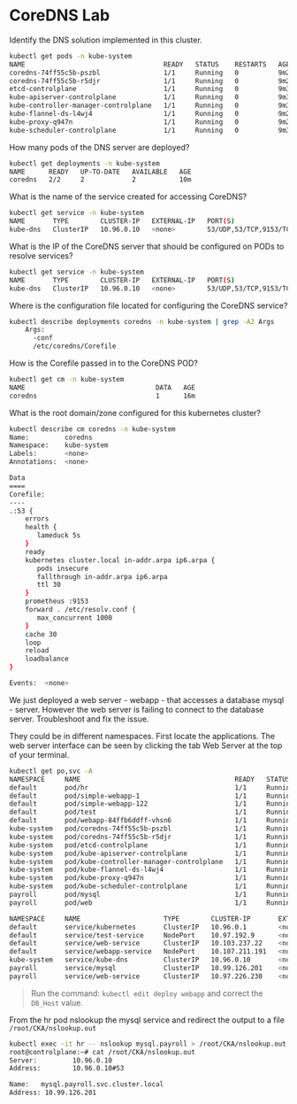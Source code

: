 # CoreDNS Lab

Identify the DNS solution implemented in this cluster.
```bash
kubectl get pods -n kube-system
NAME                                   READY   STATUS    RESTARTS   AGE
coredns-74ff55c5b-pszbl                1/1     Running   0          9m24s
coredns-74ff55c5b-r5djr                1/1     Running   0          9m24s
etcd-controlplane                      1/1     Running   0          9m34s
kube-apiserver-controlplane            1/1     Running   0          9m34s
kube-controller-manager-controlplane   1/1     Running   0          9m34s
kube-flannel-ds-l4wj4                  1/1     Running   0          9m25s
kube-proxy-q947n                       1/1     Running   0          9m25s
kube-scheduler-controlplane            1/1     Running   0          9m34s
```
How many pods of the DNS server are deployed?
```bash
kubectl get deployments -n kube-system
NAME      READY   UP-TO-DATE   AVAILABLE   AGE
coredns   2/2     2            2           10m
```
What is the name of the service created for accessing CoreDNS?
```bash
kubectl get service -n kube-system
NAME       TYPE        CLUSTER-IP   EXTERNAL-IP   PORT(S)                  AGE
kube-dns   ClusterIP   10.96.0.10   <none>        53/UDP,53/TCP,9153/TCP   9m28s
```
What is the IP of the CoreDNS server that should be configured on PODs to resolve services?
```bash
kubectl get service -n kube-system
NAME       TYPE        CLUSTER-IP   EXTERNAL-IP   PORT(S)                  AGE
kube-dns   ClusterIP   10.96.0.10   <none>        53/UDP,53/TCP,9153/TCP   9m28s
```
Where is the configuration file located for configuring the CoreDNS service?
```bash
kubectl describe deployments coredns -n kube-system | grep -A2 Args
    Args:
      -conf
      /etc/coredns/Corefile
```
How is the Corefile passed in to the CoreDNS POD?
```bash
kubectl get cm -n kube-system
NAME                                 DATA   AGE
coredns                              1      16m
```
What is the root domain/zone configured for this kubernetes cluster?
```bash
kubectl describe cm coredns -n kube-system
Name:         coredns
Namespace:    kube-system
Labels:       <none>
Annotations:  <none>

Data
====
Corefile:
----
.:53 {
    errors
    health {
       lameduck 5s
    }
    ready
    kubernetes cluster.local in-addr.arpa ip6.arpa {
       pods insecure
       fallthrough in-addr.arpa ip6.arpa
       ttl 30
    }
    prometheus :9153
    forward . /etc/resolv.conf {
       max_concurrent 1000
    }
    cache 30
    loop
    reload
    loadbalance
}

Events:  <none>
```
We just deployed a web server - webapp - that accesses a database mysql - server. However the web server is failing to connect to the database server. Troubleshoot and fix the issue.



They could be in different namespaces. First locate the applications. The web server interface can be seen by clicking the tab Web Server at the top of your terminal.
```bash
kubectl get po,svc -A
NAMESPACE     NAME                                       READY   STATUS    RESTARTS   AGE
default       pod/hr                                     1/1     Running   0          15m
default       pod/simple-webapp-1                        1/1     Running   0          15m
default       pod/simple-webapp-122                      1/1     Running   0          15m
default       pod/test                                   1/1     Running   0          15m
default       pod/webapp-84ffb6ddff-vhsn6                1/1     Running   0          73s
kube-system   pod/coredns-74ff55c5b-pszbl                1/1     Running   0          23m
kube-system   pod/coredns-74ff55c5b-r5djr                1/1     Running   0          23m
kube-system   pod/etcd-controlplane                      1/1     Running   0          24m
kube-system   pod/kube-apiserver-controlplane            1/1     Running   0          24m
kube-system   pod/kube-controller-manager-controlplane   1/1     Running   0          24m
kube-system   pod/kube-flannel-ds-l4wj4                  1/1     Running   0          23m
kube-system   pod/kube-proxy-q947n                       1/1     Running   0          23m
kube-system   pod/kube-scheduler-controlplane            1/1     Running   0          24m
payroll       pod/mysql                                  1/1     Running   0          73s
payroll       pod/web                                    1/1     Running   0          15m

NAMESPACE     NAME                     TYPE        CLUSTER-IP       EXTERNAL-IP   PORT(S)                  AGE
default       service/kubernetes       ClusterIP   10.96.0.1        <none>        443/TCP                  24m
default       service/test-service     NodePort    10.97.192.9      <none>        80:30080/TCP             15m
default       service/web-service      ClusterIP   10.103.237.22    <none>        80/TCP                   15m
default       service/webapp-service   NodePort    10.107.211.191   <none>        8080:30082/TCP           73s
kube-system   service/kube-dns         ClusterIP   10.96.0.10       <none>        53/UDP,53/TCP,9153/TCP   24m
payroll       service/mysql            ClusterIP   10.99.126.201    <none>        3306/TCP                 73s
payroll       service/web-service      ClusterIP   10.97.226.230    <none>        80/TCP                   15m
```
>Run the command: `kubectl edit deploy webapp` and correct the `DB_Host` value.


From the hr pod nslookup the mysql service and redirect the output to a file `/root/CKA/nslookup.out`


```bash
kubectl exec -it hr -- nslookup mysql.payroll > /root/CKA/nslookup.out
root@controlplane:~# cat /root/CKA/nslookup.out
Server:         10.96.0.10
Address:        10.96.0.10#53

Name:   mysql.payroll.svc.cluster.local
Address: 10.99.126.201
```